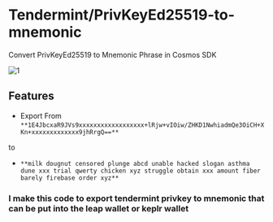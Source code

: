 # Tendermint/PrivKeyEd25519-to-mnemonic

Convert PrivKeyEd25519 to Mnemonic Phrase in Cosmos SDK

![1](https://github.com/user-attachments/assets/37b5cdad-7a50-4b34-8851-5809121febcc)

## Features
- Export From `**1E4JbcxaR9JVs9xxxxxxxxxxxxxxxxxx+lRjw+vIOiw/ZHKD1NwhiadmQe3OiCH+XKn+xxxxxxxxxxxxx9jhRrgQ==**`
  
to
  
- `**milk dougnut censored plunge abcd unable hacked slogan asthma dune xxx trial qwerty chicken xyz struggle obtain xxx amount fiber barely firebase order xyz**`

### I make this code to export tendermint privkey to mnemonic that can be put into the leap wallet or keplr wallet
